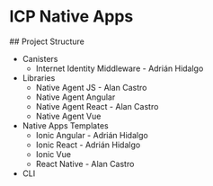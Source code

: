# ICP Native Apps

## Project Structure

- Canisters
  - Internet Identity Middleware - Adrián Hidalgo
- Libraries
  - Native Agent JS - Alan Castro
  - Native Agent Angular
  - Native Agent React - Alan Castro
  - Native Agent Vue
- Native Apps Templates
  - Ionic Angular - Adrián Hidalgo
  - Ionic React - Adrián Hidalgo
  - Ionic Vue
  - React Native - Alan Castro
- CLI
